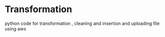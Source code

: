 # Transformation
python code for transformation , cleaning and insertion and uploading file using aws
